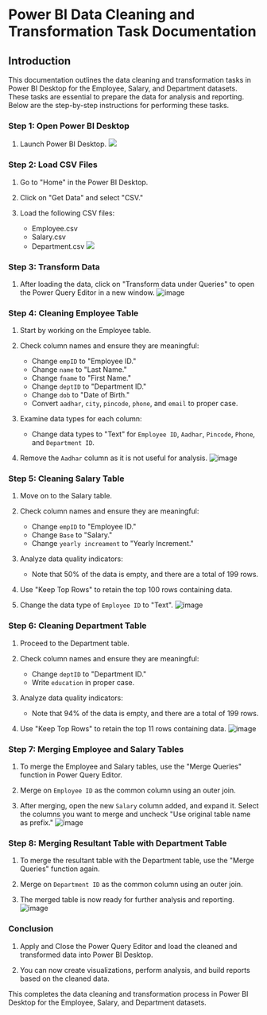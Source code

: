 # Power BI Data Cleaning and Transformation Task Documentation

## Introduction

This documentation outlines the data cleaning and transformation tasks in Power BI Desktop for the Employee, Salary, and Department datasets. These tasks are essential to prepare the data for analysis and reporting. Below are the step-by-step instructions for performing these tasks.

### Step 1: Open Power BI Desktop

1. Launch Power BI Desktop.
![](desktop.png)

### Step 2: Load CSV Files

1. Go to "Home" in the Power BI Desktop.

2. Click on "Get Data" and select "CSV."

3. Load the following CSV files: 
   - Employee.csv
   - Salary.csv
   - Department.csv
![](csv.png)
### Step 3: Transform Data

1. After loading the data, click on "Transform data under Queries" to open the Power Query Editor in a new window.
![image](pq.png)


### Step 4: Cleaning Employee Table

1. Start by working on the Employee table.

2. Check column names and ensure they are meaningful:
   - Change `empID` to "Employee ID."
   - Change `name` to "Last Name."
   - Change `fname` to "First Name."
   - Change `deptID` to "Department ID."
   - Change `dob` to "Date of Birth."
   - Convert `aadhar`, `city`, `pincode`, `phone`, and `email` to proper case.

3. Examine data types for each column:
   - Change data types to "Text" for `Employee ID`, `Aadhar`, `Pincode`, `Phone`, and `Department ID`.

4. Remove the `Aadhar` column as it is not useful for analysis.
![image](employee.png)


### Step 5: Cleaning Salary Table

1. Move on to the Salary table.

2. Check column names and ensure they are meaningful:
    - Change `empID` to "Employee ID."
    - Change `Base` to "Salary."
    - Change `yearly increament` to "Yearly Increment."

3. Analyze data quality indicators:
    - Note that 50% of the data is empty, and there are a total of 199 rows.

4. Use "Keep Top Rows" to retain the top 100 rows containing data.

5. Change the data type of `Employee ID` to "Text".
![image](salary.png)


### Step 6: Cleaning Department Table

1. Proceed to the Department table.

2. Check column names and ensure they are meaningful:
    - Change `deptID` to "Department ID."
    - Write `education` in proper case.

3. Analyze data quality indicators:
    - Note that 94% of the data is empty, and there are a total of 199 rows.

4. Use "Keep Top Rows" to retain the top 11 rows containing data.
![image](department.png)


### Step 7: Merging Employee and Salary Tables

1. To merge the Employee and Salary tables, use the "Merge Queries" function in Power Query Editor.

2. Merge on `Employee ID` as the common column using an outer join.

3. After merging, open the new `Salary` column added, and expand it. Select the columns you want to merge and uncheck "Use original table name as prefix."
![image](merge.png)

### Step 8: Merging Resultant Table with Department Table

1. To merge the resultant table with the Department table, use the "Merge Queries" function again.

2. Merge on `Department ID` as the common column using an outer join.

3. The merged table is now ready for further analysis and reporting.
![image](merge2.png)

### Conclusion

1. Apply and Close the Power Query Editor and load the cleaned and transformed data into Power BI Desktop.

2. You can now create visualizations, perform analysis, and build reports based on the cleaned data.

This completes the data cleaning and transformation process in Power BI Desktop for the Employee, Salary, and Department datasets.

